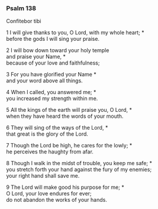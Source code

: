 ### Psalm 138

Confitebor tibi

1 I will give thanks to you, O Lord, with my whole heart; *  
before the gods I will sing your praise.

2 I will bow down toward your holy temple  
and praise your Name, *  
because of your love and faithfulness;

3 For you have glorified your Name *  
and your word above all things.

4 When I called, you answered me; *  
you increased my strength within me.

5 All the kings of the earth will praise you, O Lord, *  
when they have heard the words of your mouth.

6 They will sing of the ways of the Lord, *  
that great is the glory of the Lord.

7 Though the Lord be high, he cares for the lowly; *  
he perceives the haughty from afar.

8 Though I walk in the midst of trouble, you keep me safe; *  
you stretch forth your hand against the fury of my enemies;  
your right hand shall save me.

9 The Lord will make good his purpose for me; *  
O Lord, your love endures for ever;  
do not abandon the works of your hands.